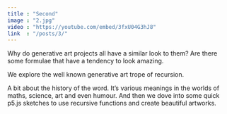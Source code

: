 ```yaml
---
title : "Second"
image : "2.jpg"
video : "https://youtube.com/embed/3fxU04G3hJ8"
link  : "/posts/3/"
---
```


Why do generative art projects all have a similar look to them? Are there some formulae that have a tendency to look amazing. 

We explore the well known generative art trope of recursion. 

A bit about the history of the word. It’s various meanings in the worlds of maths, science, art and even humour. And then we dove into some quick p5.js sketches to use recursive functions and create beautiful artworks.  




